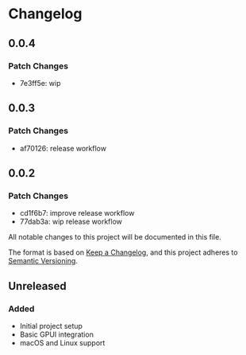 # Changelog

## 0.0.4

### Patch Changes

- 7e3ff5e: wip

## 0.0.3

### Patch Changes

- af70126: release workflow

## 0.0.2

### Patch Changes

- cd1f6b7: improve release workflow
- 77dab3a: wip release workflow

All notable changes to this project will be documented in this file.

The format is based on [Keep a Changelog](https://keepachangelog.com/en/1.0.0/),
and this project adheres to [Semantic Versioning](https://semver.org/spec/v2.0.0.html).

## Unreleased

### Added

- Initial project setup
- Basic GPUI integration
- macOS and Linux support
